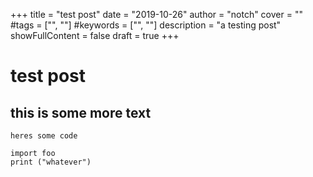 +++
title = "test post"
date = "2019-10-26"
author = "notch"
cover = ""
#tags = ["", ""]
#keywords = ["", ""]
description = "a testing post"
showFullContent = false
draft = true
+++
# test post
## this is some more text
```
heres some code
```

```python3
import foo
print ("whatever")
```